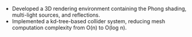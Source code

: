 - Developed a 3D rendering environment containing the Phong shading, multi-light sources, and reflections.
- Implemented a kd-tree-based collider system, reducing mesh computation complexity from O(n) to O(log n).
